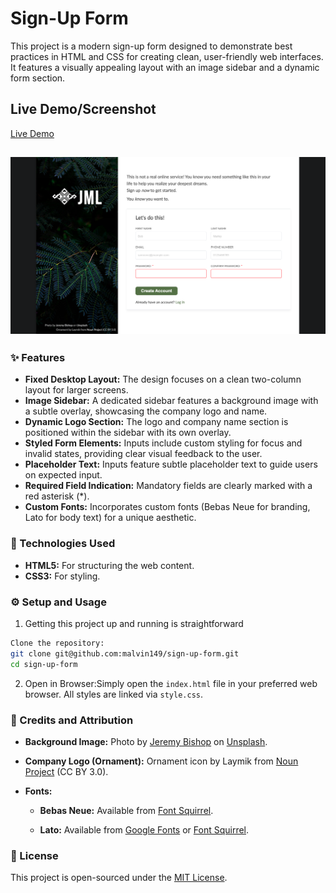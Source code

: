 # Sign-Up Form

This project is a modern sign-up form designed to demonstrate best practices in HTML and CSS for creating clean, user-friendly web interfaces. It features a visually appealing layout with an image sidebar and a dynamic form section.


## Live Demo/Screenshot

[Live Demo](https://malvin149.github.io/sign-up-form/)

![Screenshot of the Sign-up Form](./assets/live-preview.png)
---

### ✨ Features

- __Fixed Desktop Layout:__ The design focuses on a clean two-column layout for larger screens.
- __Image Sidebar:__ A dedicated sidebar features a background image with a subtle overlay, showcasing the company logo and name.
- __Dynamic Logo Section:__ The logo and company name section is positioned within the sidebar with its own overlay.
- __Styled Form Elements:__ Inputs include custom styling for focus and invalid states, providing clear visual feedback to the user.
- __Placeholder Text:__ Inputs feature subtle placeholder text to guide users on expected input.
- __Required Field Indication:__ Mandatory fields are clearly marked with a red asterisk (*).
- __Custom Fonts:__ Incorporates custom fonts (Bebas Neue for branding, Lato for body text) for a unique aesthetic.

### 🚀 Technologies Used

- __HTML5:__ For structuring the web content.
- __CSS3:__ For styling.

### ⚙️ Setup and Usage

1. Getting this project up and running is straightforward

```bash
Clone the repository:
git clone git@github.com:malvin149/sign-up-form.git
cd sign-up-form
```

2. Open in Browser:Simply open the `index.html` file in your preferred web browser. All styles are linked via `style.css`.


### 🤝 Credits and Attribution

- __Background Image:__ 
Photo by [Jeremy Bishop](https://unsplash.com/@jeremybishop?utm_content=creditCopyText&utm_medium=referral&utm_source=unsplash) on [Unsplash](https://unsplash.com/photos/fern-plant-uAfZBP-GtiA?utm_content=creditCopyText&utm_medium=referral&utm_source=unsplash).

- __Company Logo (Ornament):__ Ornament icon by Laymik from [Noun Project](https://thenounproject.com/browse/icons/term/ornament/) (CC BY 3.0).
- __Fonts:__

    - __Bebas Neue:__ Available from [Font Squirrel](https://www.fontsquirrel.com/fonts/bebas-neue).
    
    - __Lato:__ Available from [Google Fonts](https://fonts.google.com/specimen/Lato) or [Font Squirrel](https://www.fontsquirrel.com/fonts/lato).
    

### 📝 License

This project is open-sourced under the [MIT License]().